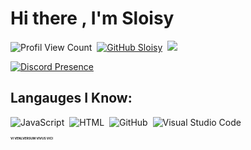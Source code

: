 # Hi there , I'm Sloisy
![Profil View Count](https://komarev.com/ghpvc/?username=sloisy&color=000000)&nbsp;
[![GitHub Sloisy](https://img.shields.io/github/followers/sloisy?label=follow&style=social)](https://github.com/sloisy)&nbsp;
<a href="https://instagram.com/jbatuq"><img src="https://img.shields.io/badge/@jbatuq-8b72ff?style=flat&logo=Instagram&logoColor=white"/></a>&nbsp;

[![Discord Presence](https://lanyard-profile-readme.vercel.app/api/451059836172501013?theme=dark&bg=1c1c1c&animated=true&hideDiscrim=true&borderRadius=30px)](https://discord.com/users/451059836172501013)


## Langauges I Know:
![JavaScript](https://img.shields.io/badge/-JavaScript-05122A?style=flat&logo=javascript)&nbsp;
![HTML](https://img.shields.io/badge/-HTML-05122A?style=flat&logo=HTML5)&nbsp;
![GitHub](https://img.shields.io/badge/-GitHub-05122A?style=flat&logo=github)&nbsp;
![Visual Studio Code](https://img.shields.io/badge/-Visual%20Studio%20Code-05122A?style=flat&logo=visual-studio-code&logoColor=007ACC)&nbsp;

<h1 style="font-size:35%;"> VI VENLVERSUM VIVUS VICI </h1>
